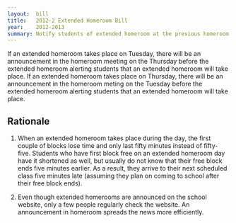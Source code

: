 ```yaml
---  
layout:  bill
title:   2012-2 Extended Homeroom Bill
year:    2012-2013
summary: Notify students of extended homeroom at the previous homeroom meeting.
---
```


If an extended homeroom takes place on Tuesday, there will be an announcement in the homeroom meeting on the Thursday before the extended homeroom alerting students that an extended homeroom will take place.  If an extended homeroom takes place on Thursday, there will be an announcement in the homeroom meting on the Tuesday before the extended homeroom alerting students that an extended homeroom will take place.

Rationale
---------
1. When an extended homeroom takes place during the day, the first couple of blocks lose time and only last fifty minutes instead of fifty-five.  Students who have first block free on an extended homeroom day have it shortened as well, but usually do not know that their free block ends five minutes earlier.  As a result, they arrive to their next scheduled class five minutes late (assuming they plan on coming to school after their free block ends).

2. Even though extended homerooms are announced on the school website, only a few people regularly check the website.  An announcement in homeroom spreads the news more efficiently.
